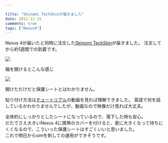 ```yaml
---

title: "Skinomi TechSkinが届きました"
date: 2012-12-15
comments: true
tags: ["Nexus4"]
---
```

Nexus 4が届いたと同時に注文した[Skinomi TeckSkin](http://www.skinomi.com/sk12039-lg-nexus-4-skin-protector.html)が届きました。
注文してから約1週間での到着です。

<!--more-->

![](http://img.f.hatena.ne.jp/images/fotolife/m/mursts/20121214/20121214204219.jpg)

箱を開けるとこんな感じ

![](http://img.f.hatena.ne.jp/images/fotolife/m/mursts/20121214/20121214204312.jpg)

開けただけだと保護シートとはわかりません。 

貼り付け方法は[チュートリアル](http://www.youtube.com/watch?v=SKKZwzhFmfA)の動画を見れば理解できました。 
英語で何を話しているかわかりませんでしたが、動画なので映像だけ見れば大丈夫。


全体的にしっかりとしたシートになっているので、落下した時も安心。  
だたでさえ大きいNexus 4に携帯のカバーを付けると、更に大きくなって持ちにくくなるので、こういった保護シートはすごくいいと思いました。  
これで明日からsimを刺しての運用ができそうです。

